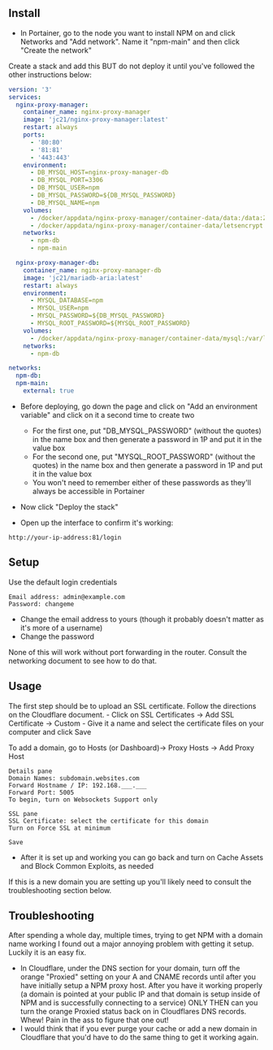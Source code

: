 ## Install ##

- In Portainer, go to the node you want to install NPM on and click Networks and "Add network". Name it "npm-main" and then click "Create the network"

Create a stack and add this BUT do not deploy it until you've followed the other instructions below:
```yaml
version: '3'
services:
  nginx-proxy-manager:
    container_name: nginx-proxy-manager
    image: 'jc21/nginx-proxy-manager:latest'
    restart: always
    ports:
      - '80:80'
      - '81:81'
      - '443:443'
    environment:
      - DB_MYSQL_HOST=nginx-proxy-manager-db
      - DB_MYSQL_PORT=3306
      - DB_MYSQL_USER=npm
      - DB_MYSQL_PASSWORD=${DB_MYSQL_PASSWORD}
      - DB_MYSQL_NAME=npm
    volumes:
      - /docker/appdata/nginx-proxy-manager/container-data/data:/data:Z
      - /docker/appdata/nginx-proxy-manager/container-data/letsencrypt:/etc/letsencrypt:Z
    networks:
      - npm-db
      - npm-main

  nginx-proxy-manager-db:
    container_name: nginx-proxy-manager-db
    image: 'jc21/mariadb-aria:latest'
    restart: always
    environment:
      - MYSQL_DATABASE=npm
      - MYSQL_USER=npm
      - MYSQL_PASSWORD=${DB_MYSQL_PASSWORD}
      - MYSQL_ROOT_PASSWORD=${MYSQL_ROOT_PASSWORD}
    volumes:
      - /docker/appdata/nginx-proxy-manager/container-data/mysql:/var/lib/mysql:Z
    networks:
      - npm-db

networks:
  npm-db:
  npm-main:
    external: true
```

- Before deploying, go down the page and click on "Add an environment variable" and click on it a second time to create two
	- For the first one, put "DB_MYSQL_PASSWORD" (without the quotes) in the name box and then generate a password in 1P and put it in the value box
	- For the second one, put "MYSQL_ROOT_PASSWORD" (without the quotes) in the name box and then generate a password in 1P and put it in the value box
	* You won't need to remember either of these passwords as they'll always be accessible in Portainer

- Now click "Deploy the stack"

- Open up the interface to confirm it's working:
```
http://your-ip-address:81/login
```


## Setup ##

Use the default login credentials
```
Email address: admin@example.com
Password: changeme
```

- Change the email address to yours (though it probably doesn't matter as it's more of a username)
- Change the password

None of this will work without port forwarding in the router. Consult the networking document to see how to do that.


## Usage ##

The first step should be to upload an SSL certificate. Follow the directions on the Cloudflare document.
	- Click on SSL Certificates -> Add SSL Certificate -> Custom
	- Give it a name and select the certificate files on your computer and click Save

To add a domain, go to Hosts (or Dashboard)-> Proxy Hosts -> Add Proxy Host
```
Details pane
Domain Names: subdomain.websites.com
Forward Hostname / IP: 192.168.___.___
Forward Port: 5005
To begin, turn on Websockets Support only

SSL pane
SSL Certificate: select the certificate for this domain
Turn on Force SSL at minimum

Save
```

* After it is set up and working you can go back and turn on Cache Assets and Block Common Exploits, as needed

If this is a new domain you are setting up you'll likely need to consult the troubleshooting section below.


## Troubleshooting ##

After spending a whole day, multiple times, trying to get NPM with a domain name working I found out a major annoying problem with getting it setup. Luckily it is an easy fix.

- In Cloudflare, under the DNS section for your domain, turn off the orange "Proxied" setting on your A and CNAME records until after you have initially setup a NPM proxy host. After you have it working properly (a domain is pointed at your public IP and that domain is setup inside of NPM and is successfully connecting to a service) ONLY THEN can you turn the orange Proxied status back on in Cloudflares DNS records. Whew! Pain in the ass to figure that one out!
- I would think that if you ever purge your cache or add a new domain in Cloudflare that you'd have to do the same thing to get it working again.

